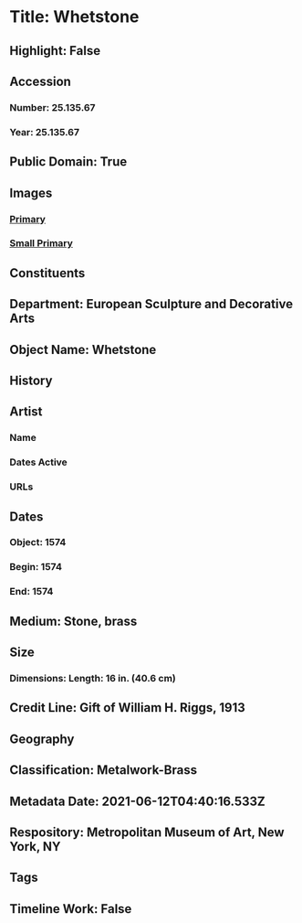 # Title: Whetstone
## Highlight: False
## Accession
### Number: 25.135.67
### Year: 25.135.67
## Public Domain: True
## Images
### [Primary](https://images.metmuseum.org/CRDImages/es/original/61886.jpg)
### [Small Primary](https://images.metmuseum.org/CRDImages/es/web-large/61886.jpg)
## Constituents
## Department: European Sculpture and Decorative Arts
## Object Name: Whetstone
## History
## Artist
### Name
### Dates Active
### URLs
## Dates
### Object: 1574
### Begin: 1574
### End: 1574
## Medium: Stone, brass
## Size
### Dimensions: Length: 16 in. (40.6 cm)
## Credit Line: Gift of William H. Riggs, 1913
## Geography
## Classification: Metalwork-Brass
## Metadata Date: 2021-06-12T04:40:16.533Z
## Respository: Metropolitan Museum of Art, New York, NY
## Tags
## Timeline Work: False